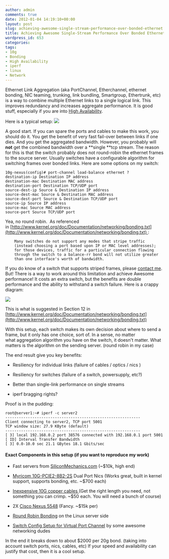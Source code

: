 ```yaml
---
author: admin
comments: true
date: 2012-01-04 14:19:10+00:00
layout: post
slug: achieving-awesome-single-stream-performance-over-bonded-ethernet
title: Achieving Awesome Single-Stream Performance Over Bonded Ethernet
wordpress_id: 653
categories:
tags:
- 10g
- Bonding
- High Availability
- iperf
- linux
- Network
---
```


Ethernet Link Aggregation (aka PortChannel, Etherchannel, ethernet bonding, NIC teaming, trunking, link bundling, Smartgroup, Ethertrunk, etc) is a way to combine multiple Ethernet links to a single logical link. This improves redundancy and increases aggregate performance. It is good stuff, especially if you are into [High Availability](https://xkyle.com/tag/highavailability/).

Here is a typical setup:
[![](/uploads/typical.png)](/uploads/typical.png)

A good start. If you can spare the ports and cables to make this work, you should do it. You get the benefit of very fast fail-over between links if one dies. And you get the aggregated bandwidth. However, you probably will **not** get the combined bandwidth over a **single **tcp stream. The reason for this is that the switch probably does not round-robin the ethernet frames to the source server. Usually switches have a configurable algorithm for switching frames over bonded links. Here are some options on my switch:

    
    10g-nexus(config)# port-channel load-balance ethernet ?
    destination-ip Destination IP address
    destination-mac Destination MAC address
    destination-port Destination TCP/UDP port
    source-dest-ip Source & Destination IP address
    source-dest-mac Source & Destination MAC address
    source-dest-port Source & Destination TCP/UDP port
    source-ip Source IP address
    source-mac Source MAC address
    source-port Source TCP/UDP port


Yea, no round robin.  As referenced in [http://www.kernel.org/doc/Documentation/networking/bonding.txt](http://www.kernel.org/doc/Documentation/networking/bonding.txt) :

    
    	Many switches do not support any modes that stripe traffic
    	(instead choosing a port based upon IP or MAC level addresses);
    	for those devices, traffic for a particular connection flowing
    	through the switch to a balance-rr bond will not utilize greater
    	than one interface's worth of bandwidth.


If you do know of a switch that supports striped frames, please [contact me](mailto:kyle@xkyle.com). But! There is a way to work around this limitation and achieve Awesome performance! It costs an extra switch, but the benefits are double performance and the ability to withstand a switch failure. Here is a crappy diagram:

[![](/uploads/dual.png)](/uploads/dual.png)

This is what is suggested in Section 12 in [http://www.kernel.org/doc/Documentation/networking/bonding.txt](http://www.kernel.org/doc/Documentation/networking/bonding.txt)

With this setup, each switch makes its own decision about where to send a frame, but it only has one choice, sort of. In a sense, no matter what aggregation algorithm you have on the switch, it doesn't matter. What matters is the algorithm on the sending server. (round robin in my case)

The end result give you key benefits:



	
  * Resiliency for individual links (failure of cables / optics / nics )

	
  * Resiliency for switches (failure of a switch, powersupply, etc?)

	
  * Better than single-link performance on single streams

	
  * iperf bragging rights?




Proof is in the pudding:



    
    root@server1:~# iperf -c server2
    ------------------------------------------------------------
    Client connecting to server2, TCP port 5001
    TCP window size: 27.9 KByte (default)
    ------------------------------------------------------------
    [ 3] local 192.168.0.2 port 38576 connected with 192.168.0.1 port 5001
    [ ID] Interval Transfer Bandwidth
    [ 3] 0.0-10.0 sec 21.1 GBytes 18.1 Gbits/sec




#### Exact Components in this setup (if you want to reproduce my work)





	
  * Fast servers from [SiliconMechanics.com](http://www.siliconmechanics.com/) (~$10k, high end)

	
  * [Myricom 10G-PCIE2-8B2-2S](http://www.myricom.com/products/network-adapters/10g-pcie2-8b2-2s.html) Dual Port Nics (Works great, built in kernel support, supports bonding, etc. ~$700 each)

	
  * [Inexpensive 10G copper cables ](http://www.newark.com/te-connectivity/2127932-2/sfp-cable-assembly-shld-twinax/dp/84R9082)(Get the right length you need, not something you can crimp. ~$50 each. You will need a bunch of course)

	
  * 2X [Cisco Nexus 5548](http://www.cisco.com/en/US/products/ps11215/index.html) (Fancy. ~$15k per)

	
  * [Round Robin Bonding](https://wiki.xkyle.com/Channel_Bonding) on the Linux server side

	
  * [Switch Config Setup for Virtual Port Channel](/uploads/10g-switch.txt) by some awesome networking dudes


In the end it breaks down to about $2000 per 20g bond. (taking into account switch ports, nics, cables, etc) If your speed and availability can justify that cost, then it is a cool setup.
